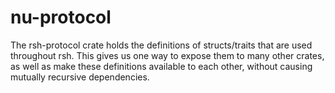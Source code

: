 # nu-protocol

The rsh-protocol crate holds the definitions of structs/traits that are used throughout rsh. This gives us one way to expose them to many other crates, as well as make these definitions available to each other, without causing mutually recursive dependencies.